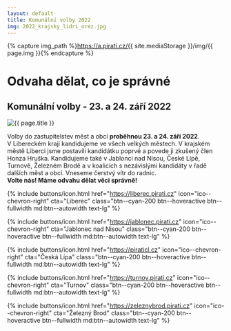 ```yaml
---
layout: default
title: Komunální volby 2022
img: 2022_krajsky_lidri_orez.jpg
---
```

{% capture img_path %}https://a.pirati.cz/{{ site.mediaStorage }}/img/{{ page.img }}{% endcapture %}
<div class="container container--default">

<h1 class="head-alt-md md:head-alt-xl mt-24">Odvaha dělat, co je správné</h1>

<h2 class="head-alt-md mt-12">Komunální volby - 23. a 24. září 2022</h2>

<img class="w-full mt-12 mb-12" src="{{ img_path }}" alt="{{ page.title }}" />

<p class="leading-snug pt-2">
Volby do zastupitelstev měst a obcí <b>proběhnou 23. a&nbsp;24. září 2022</b>.<br/>
V Libereckém kraji kandidujeme ve všech velkých městech. V krajském městě Liberci jsme postavili kandidátku poprvé a povede ji zkušený člen Honza Hruška. Kandidujeme také v Jablonci nad Nisou, České Lípě, Turnově, Železném Brodě a v koalicích s nezávislými kandidáty v řadě dalších měst a obcí. Vneseme čerstvý vítr do radnic.<br/>
<b>Volte nás! Máme odvahu dělat věci správně!</b><br/>
</p>


<div class="mt-12 md:mt-24 space-y-4 mb-24">

  {% include buttons/icon.html href="https://liberec.pirati.cz" icon="ico--chevron-right" cta="Liberec" class="btn--cyan-200 btn--hoveractive btn--fullwidth md:btn--autowidth text-lg" %}
 
  {% include buttons/icon.html href="https://jablonec.pirati.cz" icon="ico--chevron-right" cta="Jablonec nad Nisou" class="btn--cyan-200 btn--hoveractive btn--fullwidth md:btn--autowidth text-lg" %}
 
  {% include buttons/icon.html href="https://piraticl.cz" icon="ico--chevron-right" cta="Česká Lípa" class="btn--cyan-200 btn--hoveractive btn--fullwidth md:btn--autowidth text-lg" %}
 
  {% include buttons/icon.html href="https://turnov.pirati.cz" icon="ico--chevron-right" cta="Turnov" class="btn--cyan-200 btn--hoveractive btn--fullwidth md:btn--autowidth text-lg" %}
 
  {% include buttons/icon.html href="https://zeleznybrod.pirati.cz" icon="ico--chevron-right" cta="Železný Brod" class="btn--cyan-200 btn--hoveractive btn--fullwidth md:btn--autowidth text-lg" %}

 </div>

</div>